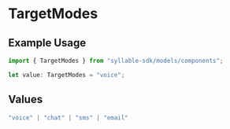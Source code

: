 # TargetModes

## Example Usage

```typescript
import { TargetModes } from "syllable-sdk/models/components";

let value: TargetModes = "voice";
```

## Values

```typescript
"voice" | "chat" | "sms" | "email"
```